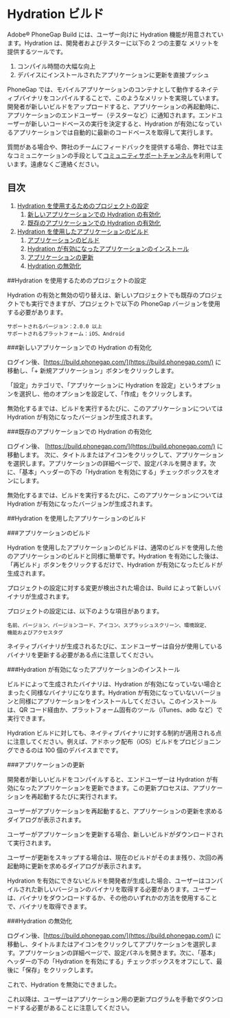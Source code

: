 ﻿---
license: Licensed to the Apache Software Foundation (ASF) under one
         or more contributor license agreements.  See the NOTICE file
         distributed with this work for additional information
         regarding copyright ownership.  The ASF licenses this file
         to you under the Apache License, Version 2.0 (the
         "License"); you may not use this file except in compliance
         with the License.  You may obtain a copy of the License at

           http://www.apache.org/licenses/LICENSE-2.0

         Unless required by applicable law or agreed to in writing,
         software distributed under the License is distributed on an
         "AS IS" BASIS, WITHOUT WARRANTIES OR CONDITIONS OF ANY
         KIND, either express or implied.  See the License for the
         specific language governing permissions and limitations
         under the License.
---

# Hydration ビルド

Adobe® PhoneGap Build には、ユーザー向けに Hydration 機能が用意されています。Hydration は、開発者およびテスターに以下の 2 つの主要な メリットを提供するツールです。

1. コンパイル時間の大幅な向上
2. デバイスにインストールされたアプリケーションに更新を直接プッシュ

PhoneGap では、モバイルアプリケーションのコンテナとして動作するネイティブバイナリをコンパイルすることで、このようなメリットを実現しています。開発者が新しいビルドをアップロードすると、アプリケーションの再起動時に、アプリケーションのエンドユーザー（テスターなど）に通知されます。エンドユーザーが新しいコードベースの実行を決定すると、Hydration が有効になっているアプリケーションでは自動的に最新のコードベースを取得して実行します。

質問がある場合や、弊社のチームにフィードバックを提供する場合、弊社では主なコミュニケーションの手段として[コミュニティサポートチャンネル](http://community.phonegap.com)を利用しています。遠慮なくご連絡ください。

## 目次

1. [Hydration を使用するためのプロジェクトの設定](#create_hydration_build)
    1. [新しいアプリケーションでの Hydration の有効化](#new_build_project)
    2. [既存のアプリケーションでの Hydration の有効化](#existing_build_project)
2. [Hydration を使用したアプリケーションのビルド](#build_app)
    1. [アプリケーションのビルド](#build_application)
    2. [Hydration が有効になったアプリケーションのインストール](#installing_application)
    3. [アプリケーションの更新](#update_application)
    4. [Hydration の無効化](#disable_hydration)
    
<a id="create_hydration_build"></a>
##Hydration を使用するためのプロジェクトの設定

Hydration の有効と無効の切り替えは、新しいプロジェクトでも既存のプロジェクトでも実行できますが、プロジェクトで以下の PhoneGap バージョンを使用する必要があります。

    サポートされるバージョン：2.0.0 以上
    サポートされるプラットフォーム：iOS、Android 

<a id="new_build_project"></a>
###新しいアプリケーションでの Hydration の有効化

ログイン後、[https://build.phonegap.com/](https://build.phonegap.com/) に移動し、「+ 新規アプリケーション」ボタンをクリックします。

「設定」カテゴリで、「アプリケーションに Hydration を設定」というオプションを選択し、他のオプションを設定して、「作成」をクリックします。

無効化するまでは、ビルドを実行するたびに、このアプリケーションについては Hydration が有効になったバージョンが生成されます。

<a id="existing_build_project"></a>
###既存のアプリケーションでの Hydration の有効化

ログイン後、
[https://build.phonegap.com/](https://build.phonegap.com/) に移動します。
次に、タイトルまたはアイコンをクリックして、アプリケーションを選択します。アプリケーションの詳細ページで、設定パネルを開きます。次に、「基本」ヘッダーの下の「Hydration を有効にする」チェックボックスをオンにします。

無効化するまでは、ビルドを実行するたびに、このアプリケーションについては Hydration が有効になったバージョンが生成されます。

##Hydration を使用したアプリケーションのビルド

<a id="build_application"></a>
###アプリケーションのビルド

Hydration を使用したアプリケーションのビルドは、通常のビルドを使用した他のアプリケーションのビルドと同様に簡単です。Hydration を有効にした後は、「再ビルド」ボタンをクリックするだけで、Hydration が有効になったビルドが生成されます。

プロジェクトの設定に対する変更が検出された場合は、Build によって新しいバイナリが生成されます。

プロジェクトの設定には、以下のような項目があります。

    名前、バージョン、バージョンコード、アイコン、スプラッシュスクリーン、環境設定、
    機能およびアクセスタグ

ネイティブバイナリが生成されるたびに、エンドユーザーは自分が使用しているバイナリを更新する必要がある点に注意してください。

<a id="installing_application"></a>
###Hydration が有効になったアプリケーションのインストール

ビルドによって生成されたバイナリは、Hydration が有効になっていない場合とまったく同様なバイナリになります。Hydration が有効になっていないバージョンと同様にアプリケーションをインストールしてください。このインストールは、QR コード経由か、プラットフォーム固有のツール（iTunes、adb など）で実行できます。

Hydration ビルドに対しても、ネイティブバイナリに対する制約が適用される点に注意してください。例えば、アドホック配布（iOS）ビルドをプロビジョニングできるのは 100 個のデバイスまでです。

<a href="update_application"></a>
###アプリケーションの更新

開発者が新しいビルドをコンパイルすると、エンドユーザーは Hydration が有効になったアプリケーションを更新できます。この更新プロセスは、アプリケーションを再起動するたびに実行されます。

ユーザーがアプリケーションを再起動すると、アプリケーションの更新を求めるダイアログが表示されます。

ユーザーがアプリケーションを更新する場合、新しいビルドがダウンロードされて実行されます。

ユーザーが更新をスキップする場合は、現在のビルドがそのまま残り、次回の再起動時に更新を求めるダイアログが表示されます。

Hydration を有効にできないビルドを開発者が生成した場合、ユーザーはコンパイルされた新しいバージョンのバイナリを取得する必要があります。ユーザーは、バイナリをダウンロードするか、その他のいずれかの方法を使用することで、バイナリを取得できます。

<a id="disable_hydration"></a>
###Hydration の無効化 

ログイン後、[https://build.phonegap.com/](https://build.phonegap.com/) に移動し、タイトルまたはアイコンをクリックしてアプリケーションを選択します。アプリケーションの詳細ページで、設定パネルを開きます。次に、「基本」ヘッダーの下の「Hydration を有効にする」チェックボックスをオフにして、最後に「保存」をクリックします。

これで、Hydration を無効にできました。

これ以降は、ユーザーはアプリケーション用の更新プログラムを手動でダウンロードする必要があることに注意してください。 
